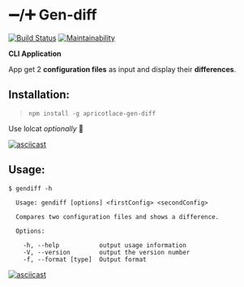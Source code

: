 # ➖/➕  Gen-diff

[![Build Status](https://travis-ci.org/ApricotLace/project-lvl2-s369.svg?branch=master)](https://travis-ci.org/ApricotLace/project-lvl2-s369) [![Maintainability](https://api.codeclimate.com/v1/badges/c36101e1ddac9ea0a0ee/maintainability)](https://codeclimate.com/github/ApricotLace/project-lvl2-s369/maintainability)

**CLI Application**

App get 2 **configuration files** as input and display their **differences**.
## Installation:
>`npm install -g apricotlace-gen-diff`

Use lolcat *optionally* 🌈


[![asciicast](https://asciinema.org/a/9wPndKqALKJA55w0Egv5WDFKx.svg)](https://asciinema.org/a/9wPndKqALKJA55w0Egv5WDFKx)
## Usage:
```
$ gendiff -h

  Usage: gendiff [options] <firstConfig> <secondConfig>

  Compares two configuration files and shows a difference.

  Options:

    -h, --help           output usage information
    -V, --version        output the version number
    -f, --format [type]  Output format
```
    
[![asciicast](https://asciinema.org/a/gpGeNsInjmI8d4WAtsrvF0mYb.svg)](https://asciinema.org/a/gpGeNsInjmI8d4WAtsrvF0mYb)
